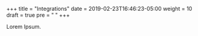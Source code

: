 +++
title = "Integrations"
date = 2019-02-23T16:46:23-05:00
weight = 10
draft = true
pre = "<b> </b>"
+++



Lorem Ipsum.

